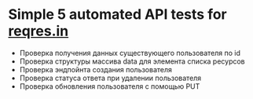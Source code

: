 # Simple 5 automated API tests for <a href = "https://reqres.in/" target ="_blank">reqres.in</a>

- Проверка получения данных существующего пользователя по id
- Проверка структуры массива data для элемента списка ресурсов
- Проверка эндпойнта создания пользователя
- Проверка статуса ответа при удалении пользователя
- Проверка обновления пользователя с помощью PUT